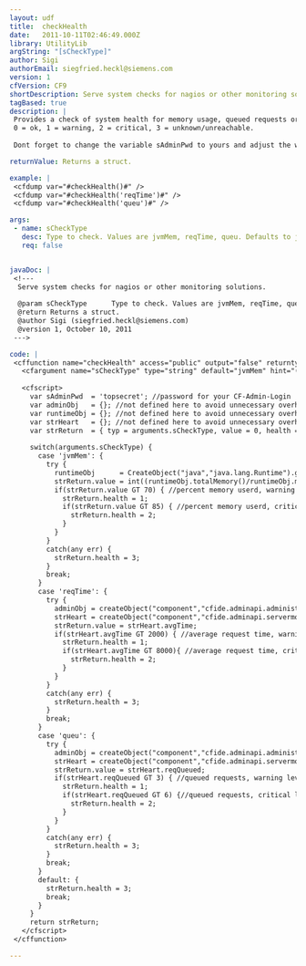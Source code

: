 ```yaml
---
layout: udf
title:  checkHealth
date:   2011-10-11T02:46:49.000Z
library: UtilityLib
argString: "[sCheckType]"
author: Sigi
authorEmail: siegfried.heckl@siemens.com
version: 1
cfVersion: CF9
shortDescription: Serve system checks for nagios or other monitoring solutions.
tagBased: true
description: |
 Provides a check of system health for memory usage, queued requests or average requesttime and returns status for Nagios.
 0 = ok, 1 = warning, 2 = critical, 3 = unknown/unreachable.
 
 Dont forget to change the variable sAdminPwd to yours and adjust the warning levels to your needs.

returnValue: Returns a struct.

example: |
 <cfdump var="#checkHealth()#" />
 <cfdump var="#checkHealth('reqTime')#" />
 <cfdump var="#checkHealth('queu')#" />

args:
 - name: sCheckType
   desc: Type to check. Values are jvmMem, reqTime, queu. Defaults to jvmMem.
   req: false


javaDoc: |
 <!---
  Serve system checks for nagios or other monitoring solutions.
  
  @param sCheckType      Type to check. Values are jvmMem, reqTime, queu. Defaults to jvmMem. (Optional)
  @return Returns a struct. 
  @author Sigi (siegfried.heckl@siemens.com) 
  @version 1, October 10, 2011 
 --->

code: |
 <cffunction name="checkHealth" access="public" output="false" returntype="struct" hint="serve system checks for nagios or other monitoring solutions">
   <cfargument name="sCheckType" type="string" default="jvmMem" hint="(jvmMem|reqTime|queu)" />
 
   <cfscript>
     var sAdminPwd  = 'topsecret'; //password for your CF-Admin-Login
     var adminObj   = {}; //not defined here to avoid unnecessary overhead
     var runtimeObj = {}; //not defined here to avoid unnecessary overhead
     var strHeart   = {}; //not defined here to avoid unnecessary overhead
     var strReturn  = { typ = arguments.sCheckType, value = 0, health = 0 };
 
     switch(arguments.sCheckType) {
       case 'jvmMem': {
         try {
           runtimeObj      = CreateObject("java","java.lang.Runtime").getRuntime();
           strReturn.value = int((runtimeObj.totalMemory()/runtimeObj.maxMemory())*100);
           if(strReturn.value GT 70) { //percent memory userd, warning level
             strReturn.health = 1;
             if(strReturn.value GT 85) { //percent memory userd, critical level
               strReturn.health = 2;
             }
           }
         }
         catch(any err) {
           strReturn.health = 3;
         }
         break;
       }
       case 'reqTime': {
         try {
           adminObj = createObject("component","cfide.adminapi.administrator").login(sAdminPwd);
           strHeart = createObject("component","cfide.adminapi.servermonitoring").getHeartbeat();
           strReturn.value = strHeart.avgTime;
           if(strHeart.avgTime GT 2000) { //average request time, warning level
             strReturn.health = 1;
             if(strHeart.avgTime GT 8000){ //average request time, critical level
               strReturn.health = 2;
             }
           }
         }
         catch(any err) {
           strReturn.health = 3;
         }
         break;
       }
       case 'queu': {
         try {
           adminObj = createObject("component","cfide.adminapi.administrator").login(sAdminPwd);
           strHeart = createObject("component","cfide.adminapi.servermonitoring").getHeartbeat();
           strReturn.value = strHeart.reqQueued;
           if(strHeart.reqQueued GT 3) { //queued requests, warning level
             strReturn.health = 1;
             if(strHeart.reqQueued GT 6) {//queued requests, critical level
               strReturn.health = 2;
             }
           }
         }
         catch(any err) {
           strReturn.health = 3;
         }
         break;
       }
       default: {
         strReturn.health = 3;
         break;
       }
     }
     return strReturn;
   </cfscript>
 </cffunction>

---
```


